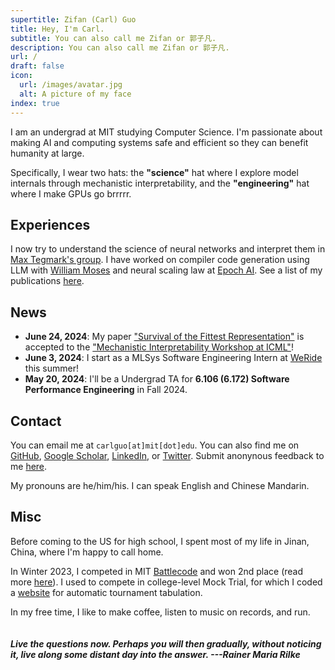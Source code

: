 ```yaml
---
supertitle: Zifan (Carl) Guo
title: Hey, I'm Carl.
subtitle: You can also call me Zifan or 郭子凡.
description: You can also call me Zifan or 郭子凡.
url: /
draft: false
icon:
  url: /images/avatar.jpg
  alt: A picture of my face
index: true
---
```


I am an undergrad at MIT studying Computer Science. I'm passionate about making AI and computing systems safe and efficient so they can benefit humanity at large. 

Specifically, I wear two hats: the **"science"** hat where I explore model internals through mechanistic interpretability, and the **"engineering"** hat where I make GPUs go brrrrr.

## Experiences
I now try to understand the science of neural networks and interpret them in [Max Tegmark's group](https://tegmark.org/). I have worked on compiler code generation using LLM with [William Moses](https://wsmoses.com/) and neural scaling law at [Epoch AI](https://epochai.org/). See a list of my publications [here](/publications). 

## News
- **June 24, 2024**: My paper ["Survival of the Fittest Representation"](https://arxiv.org/abs/2405.17420) is accepted to the ["Mechanistic Interpretability Workshop at ICML"](https://icml2024mi.pages.dev/)!
- **June 3, 2024**: I start as a MLSys Software Engineering Intern at [WeRide](https://www.weride.ai/) this summer!
- **May 20, 2024**: I'll be a Undergrad TA for **6.106 (6.172) Software Performance Engineering** in Fall 2024.
<!-- 
## Publications

[**Survival of the Fittest Representation: A Case Study with Modular Addition**](https://arxiv.org/abs/2405.17420)<br>
<sub>Xiaoman Delores Ding*, <ins>Zifan Carl Guo*</ins>, Eric J. Michaud, Ziming Liu, Max Tegmark. In _Mechanistic Interpretability Workshop at the ICML 2024_. [[arXiv]](https://arxiv.org/abs/2405.17420)[[Twitter]](https://x.com/CarlGuo866/status/1795442886940737545)[[Code]](https://github.com/carlguo866/circle-survival)</sub>

[**Universal Neurons in GPT2 Language Models**](https://arxiv.org/abs/2401.12181)<br>
<sub>Wes Gurnee, Theo Horsley, <ins>Zifan Carl Guo</ins>, Tara Rezaei Kheirkhah, Qinyi Sun, Will Hathaway, Neel Nanda, Dimitris Bertsimas. In _TMLR_. [[arXiv]](https://arxiv.org/abs/2401.12181)[[Twitter]](https://x.com/wesg52/status/1749829624933322886)[[Code]](https://github.com/wesg52/universal-neurons)</sub>

[**Algorithmic progress in language models**](https://arxiv.org/pdf/2403.05812)<br>
<sub>Anson Ho, Tamay Besiroglu, Ege Erdil, David Owen, Robi Rahman, <ins>Zifan Carl Guo</ins>, David Atkinson, Neil Thompson, Jaime Sevilla. Preprint on _[arXiv](https://arxiv.org/pdf/2403.05812)_.</sub>

[**Measuring the Success of Diffusion Models at Imitating Human Artists**](https://arxiv.org/abs/2307.04028) <br>
<sub>Stephen Casper*, <ins>Zifan Guo*</ins>, Shreya Mogulothu, Zachary Marinov, Chinmay Deshpande, Rui-Jie Yew, Zheng Dai, and Dylan Hadfield-Menell. Spotlighted in _2023 ICML Workshop on Generative AI and Law (GenLaw)._ ([arXiv](https://arxiv.org/abs/2307.04028)) ([Twitter](https://twitter.com/StephenLCasper/status/1657468570723561472?s=20))</sub>

[**Enabling Transformers to Understand Low-Level Programs**](https://ieeexplore.ieee.org/abstract/document/9926313)<br>
<sub><ins>Zifan Carl Guo</ins>, and William Moses. In _2022 IEEE High Performance Extreme Computing Conference (HPEC)._</sub> -->

## Contact

You can email me at `carlguo[at]mit[dot]edu`. You can also find me on [GitHub](https://github.com/carlguo866), [Google Scholar](https://scholar.google.com/citations?hl=en&user=21gQ_owAAAAJ), [LinkedIn](https://www.linkedin.com/in/zifan-carl-guo), or [Twitter](https://twitter.com/CarlGuo866). Submit anonynous feedback to me [here](https://www.admonymous.co/carlguo866).

 <!-- You can find a time to chat [here](https://fantastical.app/carlguo866-91qV/meeting). -->
My pronouns are he/him/his. I can speak English and Chinese Mandarin.

## Misc

Before coming to the US for high school, I spent most of my life in Jinan, China, where I'm happy to call home.

In Winter 2023, I competed in MIT [Battlecode](https://battlecode.org/) and won 2nd place (read more [here](/portfolio/proj-battlecode)). I used to compete in college-level Mock Trial, for which I coded a [website](https://tabeasy.org/) for automatic tournament tabulation.

In my free time, I like to make coffee, listen to music on records, and run.
<br><br><br>
**_Live the questions now. Perhaps you will then gradually, without noticing it, live along some distant day into the answer. ---Rainer Maria Rilke_**
